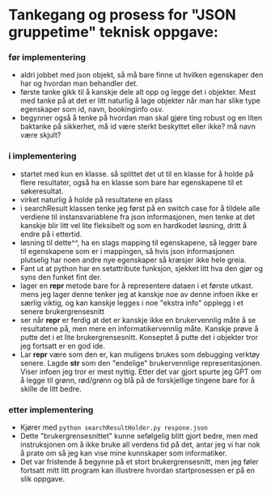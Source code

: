 # Tankegang og prosess for "JSON gruppetime" teknisk oppgave:

### før implementering
- aldri jobbet med json objekt, så må bare finne ut hvilken egenskaper den har og hvordan man behandler det. 
- første tanke gikk til å kanskje dele alt opp og legge det i objekter. Mest med tanke på at det er litt naturlig å lage objekter når man har slike type egenskaper som id, navn, bookinginfo osv.
- begynner også å tenke på hvordan man skal gjøre ting robust og en liten baktanke på sikkerhet, må id være sterkt beskyttet eller ikke? må navn være skjult?
  
### i implementering
- startet med kun en klasse. så splittet det ut til en klasse for å holde på flere resultater, også ha en klasse som bare har egenskapene til et søkeresultat. 
- virket naturlig å holde på resultatene en plass
- i searchResult klassen tenke jeg først på en switch case for å tildele alle verdiene til instansvariablene fra json informasjonen, men tenke at det kanskje blir litt vel lite fleksibelt og som en hardkodet løsning, dritt å endre på i ettertid.
- løsning til dette^^, ha en slags mapping til egenskapene, så legger bare til egenskapene som er i mappingen, så hvis json informasjonen plutselig har noen andre nye egenskaper så kræsjer ikke hele greia.
- Fant ut at python har en setattribute funksjon, sjekket litt hva den gjør og syns den funket fint der. 
- lager en __repr__ metode bare for å representere dataen i et første utkast. mens jeg lager denne tenker jeg at kanskje noe av denne infoen ikke er særlig viktig, og kan kanskje legges i noe "ekstra info" opplegg i et senere brukergrensesnitt
- ser når __repr__ er ferdig at det er kanskje ikke en brukervennlig måte å se resultatene på, men mere en informatikervennlig måte. Kanskje prøve å putte det i et lite brukergrensesnitt. Konseptet å putte det i objekter tror jeg fortsatt er en god ide.
- Lar __repr__ være som den er, kan muligens brukes som debugging verktøy senere. Lagde __str__ som den "endelige" brukervennlige representasjonen. Viser infoen jeg tror er mest nyttig. Etter det var gjort spurte jeg GPT om å legge til grønn, rød/grønn og blå på de forskjellige tingene bare for å skille de litt bedre. 

### etter implementering
- Kjører med ```python searchResultHolder.py respone.json```
- Dette "brukergrensesnittet" kunne sefølgelig blitt gjort bedre, men med instruksjonen om å ikke bruke all verdens tid på det, antar jeg vi har nok å prate om så jeg kan vise mine kunnskaper som informatiker.
- Det var fristende å begynne på et stort brukergrensesnitt, men jeg føler fortsatt mitt litt program kan illustrere hvordan startprosessen er på en slik oppgave.
